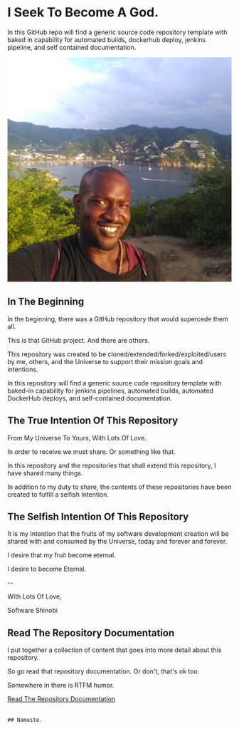 # I Seek To Become A God.

In this GitHub repo will find a generic source code repository template with baked in capability for automated builds, dockerhub deploy, jenkins pipeline, and self contained documentation.

![Software Shinobi External Repository Template](repository-documentation/images-pictures/cover-image.png)

## In The Beginning

In the beginning, there was a GitHub repository that would supercede them all.

This is that GitHub project. And there are others.

This repository was created to be cloned/extended/forked/exploited/users by me, others, and the Universe to support their mission goals and intentions.

In this repository will find a generic source code repository template with baked-in capability for jenkins pipelines, automated builds, automated DockerHub deploys, and self-contained documentation.

## The True Intention Of This Repository

From My Universe To Yours, With Lots Of Love.

In order to receive we must share. Or something like that.

In this repository and the repositories that shall extend this repository, I have shared many things.

In addition to my duty to share, the contents of these repositories have been created to fulfill a selfish Intention.

## The Selfish Intention Of This Repository

It is my Intention that the fruits of my software development creation will be shared with and consumed by the Universe, today and forever and forever.

I desire that my fruit become eternal.

I desire to become Eternal.

--

With Lots Of Love,

Software Shinobi


## Read The Repository Documentation

I put together a collection of content that goes into more detail about this repository.

So go read that repository documentation. Or don't, that's ok too.

Somewhere in there is RTFM humor.

[Read The Repository Documentation](repository-documentation/readme.md)

```

## Namaste.
